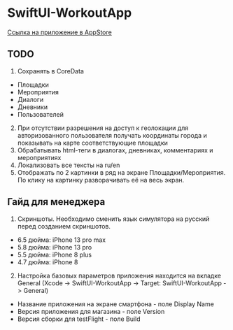 # SwiftUI-WorkoutApp
[Ссылка на приложение в AppStore](https://itunes.apple.com/us/app/jobsy/id1035159361)

## TODO
1. Сохранять в CoreData
- Площадки
- Мероприятия
- Диалоги
- Дневники
- Пользователей

2. При отсутствии разрешения на доступ к геолокации для авторизованного пользователя получать координаты города и показывать на карте соответствующие площадки
3. Обрабатывать html-теги в диалогах, дневниках, комментариях и мероприятиях
4. Локализовать все тексты на ru/en
5. Отображать по 2 картинки в ряд на экране Площадки/Мероприятия. По клику на картинку разворачивать её на весь экран.

## Гайд для менеджера
1. Скриншоты. Необходимо сменить язык симулятора на русский перед созданием скриншотов.
- 6.5 дюйма: iPhone 13 pro max
- 5.8 дюйма: iPhone 13 pro
- 5.5 дюйма: iPhone 8 plus
- 4.7 дюйма: iPhone 8

2. Настройка базовых параметров приложения находится на вкладке General (Xcode -> SwiftUI-WorkoutApp -> Target: SwiftUI-WorkoutApp -> General)
- Название приложения на экране смартфона - поле Display Name
- Версия приложения для магазина - поле Version 
- Версия сборки для testFlight - поле Build

